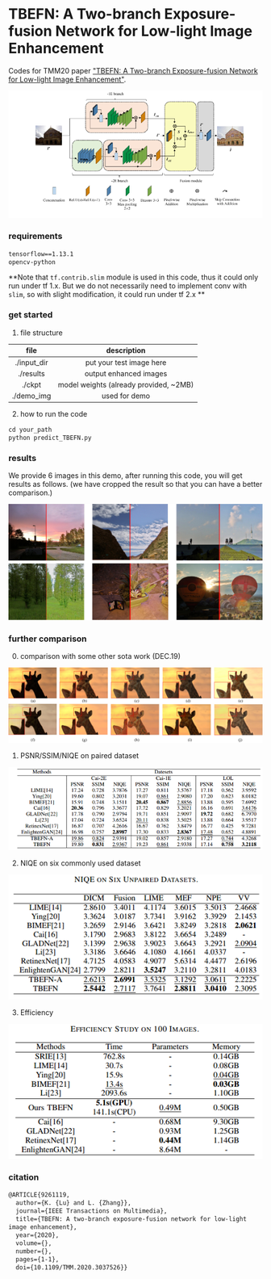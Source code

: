 # TBEFN: A Two-branch Exposure-fusion Network for Low-light Image Enhancement


Codes for TMM20 paper ["TBEFN: A Two-branch Exposure-fusion Network for Low-light Image Enhancement"](https://ieeexplore.ieee.org/document/9261119).

![Structure](demo_img/Structure.png)


### requirements
```
tensorflow==1.13.1
opencv-python
```

**Note that `tf.contrib.slim` module is used in this code, thus it could only run under tf 1.x. But we do not necessarily need to implement conv with `slim`, so with slight modification, it could run under tf 2.x **

### get started
1. file structure

|file|description|
|:-:|:-:|
|./input_dir|put your test image here|
|./results|output enhanced images|
|./ckpt|model weights (already provided, ~2MB)|
|./demo_img|used for demo|

2. how to run the code

```
cd your_path
python predict_TBEFN.py
```
### results

We provide 6 images in this demo, after running this code, you will get results as follows. (we have cropped the result so that you can have a better comparison.)

![demo_img](demo_img/demo_img.jpg)

### further comparison

0. comparison with some other sota work (DEC.19)

![demo_img](demo_img/giraffe.jpg)


1. PSNR/SSIM/NIQE on paired dataset

![demo_img](demo_img/I.png)


2. NIQE on six commonly used dataset

![demo_img](demo_img/II.png)


3. Efficiency

![demo_img](demo_img/VII.png)

### citation

```
@ARTICLE{9261119,
  author={K. {Lu} and L. {Zhang}},
  journal={IEEE Transactions on Multimedia}, 
  title={TBEFN: A two-branch exposure-fusion network for low-light image enhancement}, 
  year={2020},
  volume={},
  number={},
  pages={1-1},
  doi={10.1109/TMM.2020.3037526}}
```

